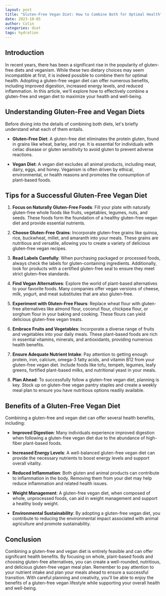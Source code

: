 ```yaml
---
layout: post
title: "Gluten-Free Vegan Diet: How to Combine Both for Optimal Health"
date: 2023-10-05
author: Colin
categories: diet
tags: hydration
---
```


## Introduction

In recent years, there has been a significant rise in the popularity of gluten-free diets and veganism. While these two dietary choices may seem incompatible at first, it is indeed possible to combine them for optimal health. Adopting a gluten-free vegan diet can offer numerous benefits, including improved digestion, increased energy levels, and reduced inflammation. In this article, we'll explore how to effectively combine a gluten-free and vegan diet to maximize your health and well-being.

## Understanding Gluten-Free and Vegan Diets

Before diving into the details of combining both diets, let's briefly understand what each of them entails.

- **Gluten-Free Diet**: A gluten-free diet eliminates the protein gluten, found in grains like wheat, barley, and rye. It is essential for individuals with celiac disease or gluten sensitivity to avoid gluten to prevent adverse reactions.

- **Vegan Diet**: A vegan diet excludes all animal products, including meat, dairy, eggs, and honey. Veganism is often driven by ethical, environmental, or health reasons and promotes the consumption of plant-based foods.

## Tips for a Successful Gluten-Free Vegan Diet

1. **Focus on Naturally Gluten-Free Foods**: Fill your plate with naturally gluten-free whole foods like fruits, vegetables, legumes, nuts, and seeds. These foods form the foundation of a healthy gluten-free vegan diet and provide essential nutrients.

2. **Choose Gluten-Free Grains**: Incorporate gluten-free grains like quinoa, rice, buckwheat, millet, and amaranth into your meals. These grains are nutritious and versatile, allowing you to create a variety of delicious gluten-free vegan recipes.

3. **Read Labels Carefully**: When purchasing packaged or processed foods, always check the labels for gluten-containing ingredients. Additionally, look for products with a certified gluten-free seal to ensure they meet strict gluten-free standards.

4. **Find Vegan Alternatives**: Explore the world of plant-based alternatives to your favorite foods. Many companies offer vegan versions of cheese, milk, yogurt, and meat substitutes that are also gluten-free.

5. **Experiment with Gluten-Free Flours**: Replace wheat flour with gluten-free alternatives like almond flour, coconut flour, chickpea flour, or sorghum flour in your baking and cooking. These flours can yield delicious gluten-free vegan treats.

6. **Embrace Fruits and Vegetables**: Incorporate a diverse range of fruits and vegetables into your daily meals. These plant-based foods are rich in essential vitamins, minerals, and antioxidants, providing numerous health benefits.

7. **Ensure Adequate Nutrient Intake**: Pay attention to getting enough protein, iron, calcium, omega-3 fatty acids, and vitamin B12 from your gluten-free vegan diet. Include foods like tofu, tempeh, legumes, leafy greens, fortified plant-based milks, and nutritional yeast in your meals.

8. **Plan Ahead**: To successfully follow a gluten-free vegan diet, planning is key. Stock up on gluten-free vegan pantry staples and create a weekly meal plan to ensure you have nutritious options readily available.

## Benefits of a Gluten-Free Vegan Diet

Combining a gluten-free and vegan diet can offer several health benefits, including:

- **Improved Digestion**: Many individuals experience improved digestion when following a gluten-free vegan diet due to the abundance of high-fiber plant-based foods.

- **Increased Energy Levels**: A well-balanced gluten-free vegan diet can provide the necessary nutrients to boost energy levels and support overall vitality.

- **Reduced Inflammation**: Both gluten and animal products can contribute to inflammation in the body. Removing them from your diet may help reduce inflammation and related health issues.

- **Weight Management**: A gluten-free vegan diet, when composed of whole, unprocessed foods, can aid in weight management and support a healthy body weight.

- **Environmental Sustainability**: By adopting a gluten-free vegan diet, you contribute to reducing the environmental impact associated with animal agriculture and promote sustainability.

## Conclusion

Combining a gluten-free and vegan diet is entirely feasible and can offer significant health benefits. By focusing on whole, plant-based foods and choosing gluten-free alternatives, you can create a well-rounded, nutritious, and delicious gluten-free vegan meal plan. Remember to pay attention to your nutrient intake and plan your meals ahead to ensure a successful transition. With careful planning and creativity, you'll be able to enjoy the benefits of a gluten-free vegan lifestyle while supporting your overall health and well-being.